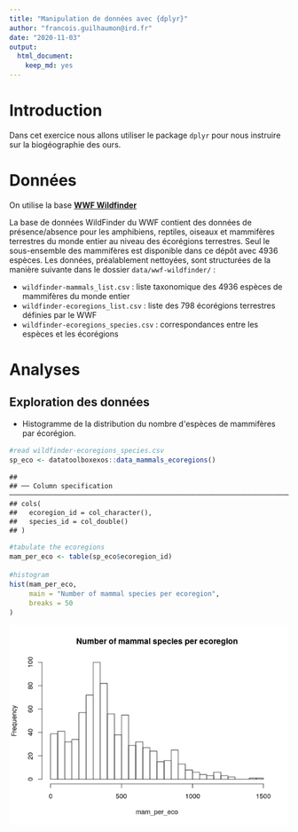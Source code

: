 ```yaml
---
title: "Manipulation de données avec {dplyr}"
author: "francois.guilhaumon@ird.fr"
date: "2020-11-03"
output:
  html_document:
    keep_md: yes
---
```




# Introduction

Dans cet exercice nous allons utiliser le package `dplyr` pour nous instruire sur la biogéographie des ours.

# Données

On utilise la base [**WWF Wildfinder**](https://www.worldwildlife.org/pages/wildfinder-database)

La base de données WildFinder du WWF contient des données de présence/absence pour les amphibiens, reptiles, oiseaux et mammifères terrestres du monde entier au niveau des écorégions terrestres. Seul le sous-ensemble des mammifères est disponible dans ce dépôt avec 4936 espèces. Les données, préalablement nettoyées, sont structurées de la manière suivante dans le dossier `data/wwf-wildfinder/` :

  - `wildfinder-mammals_list.csv` : liste taxonomique des 4936 espèces de mammifères du monde entier
  - `wildfinder-ecoregions_list.csv` : liste des 798 écorégions terrestres définies par le WWF
  - `wildfinder-ecoregions_species.csv` : correspondances entre les espèces et les écorégions

# Analyses

## Exploration des données

- Histogramme de la distribution du nombre d'espèces de mammifères par écorégion.


```r
#read wildfinder-ecoregions_species.csv
sp_eco <- datatoolboxexos::data_mammals_ecoregions()
```

```
## 
## ── Column specification ──────────────────────────────────────────────────────────────────────────────
## cols(
##   ecoregion_id = col_character(),
##   species_id = col_double()
## )
```

```r
#tabulate the ecoregions
mam_per_eco <- table(sp_eco$ecoregion_id)

#histogram
hist(mam_per_eco,
     main = "Number of mammal species per ecoregion",
     breaks = 50
)
```

![](exo_dplyr_files/figure-html/explo_histo-1.png)<!-- -->
